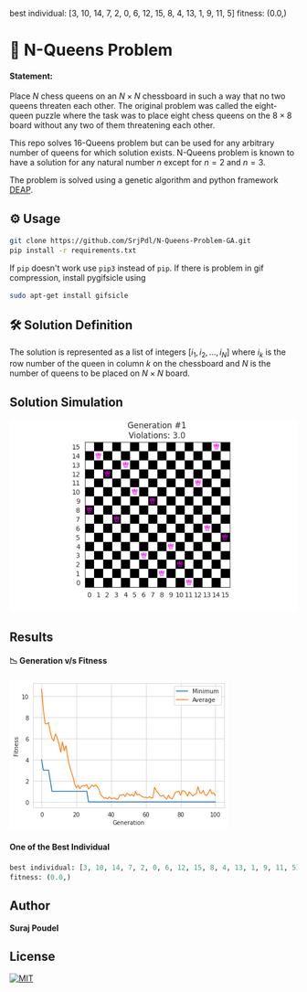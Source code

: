 best individual: [3, 10, 14, 7, 2, 0, 6, 12, 15, 8, 4, 13, 1, 9, 11, 5]
 fitness: (0.0,)

# 👑 N-Queens Problem
#### Statement:
Place $N$ chess queens on an $N \times N$ chessboard in such a way that no two queens threaten each other. The original problem was called the eight-queen puzzle where the task was to place eight chess queens on the $8\times8$ board without any two of them threatening each other.

This repo solves 16-Queens problem but can be used for any arbitrary number of queens for which solution exists. N-Queens problem is known to have a solution for any natural number $n$ except for $n=2$ and $n=3$. 

The problem is solved using a genetic algorithm and python framework [DEAP](https://deap.readthedocs.io/en/master/).

## ⚙️ Usage
```bash
git clone https://github.com/SrjPdl/N-Queens-Problem-GA.git
pip install -r requirements.txt
```
If `pip` doesn't work use `pip3` instead of `pip`.
If there is problem in gif compression, install pygifsicle using 
```bash
sudo apt-get install gifsicle
```
## 🛠️ Solution Definition
The solution is represented as a list of integers $[i_1, i_2, ..., i_N]$ where $i_k$ is the row number of the queen in column $k$ on the chessboard and $N$ is the number of queens to be placed on $N \times N$ board.

## Solution Simulation
![Solution](sol/best.gif)

## Results
#### 📉 Generation v/s Fitness
![Generation v/s Fitness](res/output.png)

#### One of the Best Individual
```python
best individual: [3, 10, 14, 7, 2, 0, 6, 12, 15, 8, 4, 13, 1, 9, 11, 5]
fitness: (0.0,)
```

## Author
**Suraj Poudel**

## License
[![MIT](https://img.shields.io/badge/License-MIT-blue.svg)](https://opensource.org/licenses/MIT)